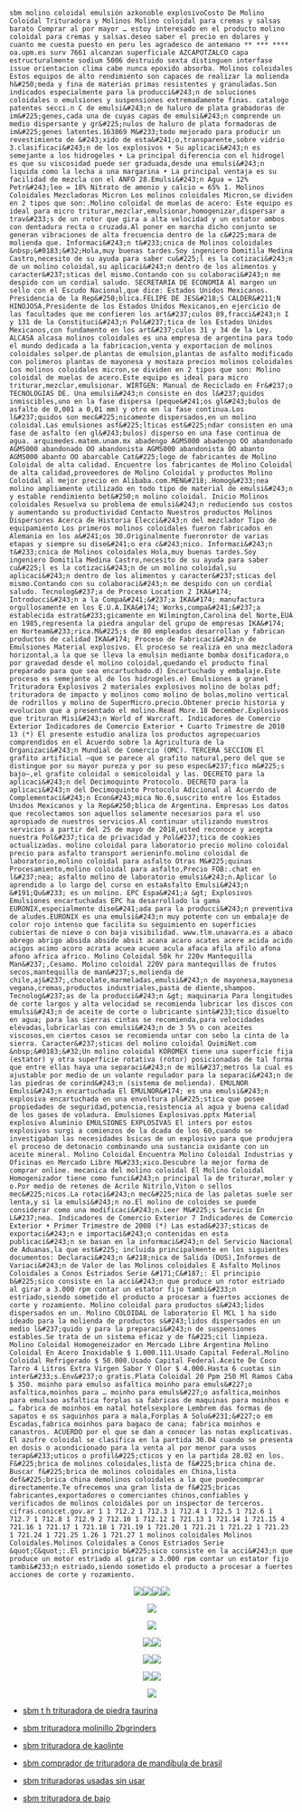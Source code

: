 
```
sbm molino coloidal emulsión azkonoble explosivoCosto De Molino Coloidal Trituradora y Molinos Molino coloidal para cremas y salsas barato Comprar al por mayor … estoy interesado en el producto molino coloidal para cremas y salsas.deseo saber el precio en dolares y cuanto me cuesta puesto en peru les agradesco de antemano ** *** **** oa.upm.es surv 7661 alcanzan superficiale AZCAPOTZALCO capa estructuralmente sodium 5006 destruido sexta distinguen interfase issue orientacion clima cabe nunca epoxido absorba. Molinos coloidales Estos equipos de alto rendimiento son capaces de realizar la molienda h&#250;meda y fina de materias primas resistentes y granuladas.Son indicados especialmente para la producci&#243;n de soluciones coloidales o emulsiones y suspensiones extremadamente finas. catalogo patentes secci.n C de emulsi&#243;n de haluro de plata grabadoras de im&#225;genes,cada una de cuyas capas de emulsi&#243;n comprende un medio dispersante y gr&#225;nulos de haluro de plata formadoras de im&#225;genes latentes.163869 M&#233;todo mejorado para producir un revestimiento de &#243;xido de esta&#241;o,transparente,sobre vidrio 3.clasificaci&#243;n de los explosivos • Su aplicaci&#243;n es semejante a los hidrogeles • La principal diferencia con el hidrogel es que su viscosidad puede ser graduada,desde una emulsi&#243;n liquida como la lecha a una margarina • La principal ventaja es su facilidad de mezcla con el ANFO 28.Emulsi&#243;n Agua = 12% Petr&#243;leo = 18% Nitrato de amonio y calcio = 65% 1. Molinos Coloidales Mezcladoras Micron Los molinos coloidales Micron,se dividen en 2 tipos que son:.Molino coloidal de muelas de acero: Este equipo es ideal para micro triturar,mezclar,emulsionar,homogenizar,dispersar a trav&#233;s de un rotor que gira a alta velocidad y un estator ambos con dentadura recta o cruzada.Al poner en marcha dicho conjunto se generan vibraciones de alta frecuencia dentro de la c&#225;mara de molienda que. Informaci&#243;n t&#233;cnica de Molinos coloidales &nbsp;&#0183;&#32;Hola,muy buenas tardes.Soy ingeniero Domitila Medina Castro,necesito de su ayuda para saber cu&#225;l es la cotizaci&#243;n de un molino coloidal,su aplicaci&#243;n dentro de los alimentos y caracter&#237;sticas del mismo.Contando con su colaboraci&#243;n me despido con un cordial saludo. SECRETARIA DE ECONOMIA Al margen un sello con el Escudo Nacional,que dice: Estados Unidos Mexicanos. Presidencia de la Rep&#250;blica.FELIPE DE JES&#218;S CALDER&#211;N HINOJOSA,Presidente de los Estados Unidos Mexicanos,en ejercicio de las facultades que me confieren los art&#237;culos 89,fracci&#243;n I y 131 de la Constituci&#243;n Pol&#237;tica de los Estados Unidos Mexicanos,con fundamento en los art&#237;culos 31 y 34 de la Ley. ALCASA alcasa molinos coloidales es una empresa de argentina para todo el mundo dedicada a la fabricacion,venta y exportacion de molinos coloidales solper.de plantas de emulsion,plantas de asfalto modificado con polimeros plantas de mayonesa y mostaza precios molinos coloidales Los molinos coloidales micron,se dividen en 2 tipos que son: Molino coloidal de muelas de acero.Este equipo es ideal para micro triturar,mezclar,emulsionar. WIRTGEN: Manual de Reciclado en Fr&#237;o TECNOLOGIAS DE. Una emulsi&#243;n consiste en dos l&#237;quidos inmiscibles,uno en la fase dispersa (peque&#241;os gl&#243;bulos de asfalto de 0,001 a 0,01 mm) y otro en la fase continua.Los l&#237;quidos son mec&#225;nicamente dispersados,en un molino coloidal.Las emulsiones asf&#225;lticas est&#225;ndar consisten en una fase de asfalto (en gl&#243;bulos) disperso en una fase continua de agua. arquimedes.matem.unam.mx abadengo AGMS000 abadengo OO abandonado AGMS000 abandonado OO abandonista AGMS000 abandonista OO abanto AGMS000 abanto OO abarcable Cat&#225;logo de fabricantes de Molino Coloidal de alta calidad. Encuentre los fabricantes de Molino Coloidal de alta calidad,proveedores de Molino Coloidal y productos Molino Coloidal al mejor precio en Alibaba.com.MEN&#218;.Homog&#233;nea molino ampliamente utilizado en todo tipo de material de emulsi&#243;n y estable rendimiento bet&#250;n molino coloidal. Inicio Molinos coloidales Resuelva su problema de emulsi&#243;n reduciendo sus costos y aumentando su productividad Contacto Nuestros productos Molinos Dispersores Acerca de Historia Elecci&#243;n del mezclador Tipo de equipamiento Los primeros molinos coloidales fueron fabricados en Alemania en los a&#241;os 30.Originalmente fueronrotor de varias etapas y siempre su dise&#241;o era c&#243;nico. Informaci&#243;n t&#233;cnica de Molinos coloidales Hola,muy buenas tardes.Soy ingeniero Domitila Medina Castro,necesito de su ayuda para saber cu&#225;l es la cotizaci&#243;n de un molino coloidal,su aplicaci&#243;n dentro de los alimentos y caracter&#237;sticas del mismo.Contando con su colaboraci&#243;n me despido con un cordial saludo. Tecnolog&#237;a de Proceso Location 2 IKA&#174; Introducci&#243;n a la Compa&#241;&#237;a IKA&#174; manufactura orgullosamente en los E.U.A.IKA&#174; Works,compa&#241;&#237;a establecida estrat&#233;gicamente en Wilmington,Carolina del Norte,EUA en 1985,representa la piedra angular del grupo de empresas IKA&#174; en Norteam&#233;rica.M&#225;s de 80 empleados desarrollan y fabrican productos de calidad IKA&#174; Proceso de Fabricaci&#243;n de Emulsiones Material explosivo. El proceso se realiza en una mezcladora horizontal,a la que se lleva la emulsin mediante bomba dosificadora,o por gravedad desde el molino coloidal,quedando el producto final preparado para que sea encartuchado.d) Encartuchado y embalaje.Este proceso es semejante al de los hidrogeles.e) Emulsiones a granel Trituradora Explosivos 2 materiales explosivos molino de bolas pdf; trituradora de impacto y molinos como molino de bolas,molino vertical de rodrillos y molino de SuperMicro.precio.Obtener precio historia y evolucion que a presentado el molino.Read More.18 December.Explosivos que trituran Misi&#243;n World of Warcraft. Indicadores de Comercio Exterior Indicadores de Comercio Exterior • Cuarto Trimestre de 2010 13 (*) El presente estudio analiza los productos agropecuarios comprendidos en el Acuerdo sobre la Agricultura de la Organizaci&#243;n Mundial de Comercio (OMC). TERCERA SECCION El grafito artificial —que se parece al grafito natural,pero del que se distingue por su mayor pureza y por su peso espec&#237;fico m&#225;s bajo—,el grafito coloidal o semicoloidal y las. DECRETO para la aplicaci&#243;n del Decimoquinto Protocolo. DECRETO para la aplicaci&#243;n del Decimoquinto Protocolo Adicional al Acuerdo de Complementaci&#243;n Econ&#243;mica No.6,suscrito entre los Estados Unidos Mexicanos y la Rep&#250;blica de Argentina. Empresas Los datos que recolectamos son aquellos solamente necesarios para el uso apropiado de nuestros servicios.Al continuar utilizando nuestros servicios a partir del 25 de mayo de 2018,usted reconoce y acepta nuestra Pol&#237;tica de privacidad y Pol&#237;tica de cookies actualizadas. molino coloidal para laboratorio precio molino coloidal precio para asfalto transport aerieninfo.molino coloidal de laboratorio,molino coloidal para asfalto Otras M&#225;quinas Procesamiento,molino coloidal para asfalto,Precio FOB:.chat en l&#237;nea; asfalto molino de laboratorio emulsi&#243;n.Aplicar lo aprendido a lo largo del curso en estaAsfalto Emulsi&#243;n &#191;Qu&#233; es un molino. EPC Espa&#241;a &gt; Explosivos Emulsiones encartuchadas EPC ha desarrollado la gama EURONIX,especialmente dise&#241;ada para la producci&#243;n preventiva de aludes.EURONIX es una emulsi&#243;n muy potente con un embalaje de color rojo intenso que facilita su seguimiento en superficies cubiertas de nieve o con baja visibilidad. www.tlm.unavarra.es a abaco abrego abrigo absida abside absit acana acaro acates acere acida acido acigos acimo acoro acrata acuea acueo acula afaca afila afilo afona afono africa africo. Molino Coloidal 50k hr 220v Mantequilla Man&#237;,Cesamo. Molino coloidal 220V para mantequillas de frutos secos,mantequilla de man&#237;s,molienda de chile,aj&#237;,chocolate,marmeladas,emulsi&#243;n de mayonesa,mayonesa vegana,cremas,productos industriales,pasta de diente,shampoo. Tecnolog&#237;as de la producci&#243;n &gt; maquinaria Para longitudes de corte largos y alta velocidad se recomienda lubricar los discos con emulsi&#243;n de aceite de corte o lubricante sint&#233;tico disuelto en agua; para las sierras cintas se recomienda,para velocidades elevadas,lubricarlas con emulsi&#243;n de 3 5% o con aceites viscosos,en ciertos casos se recomienda untar con sebo la cinta de la sierra. Caracter&#237;sticas del molino coloidal QuimiNet.com &nbsp;&#0183;&#32;Un molino coloidal KOROMEX tiene una superficie fija (estator) y otra superficie rotativa (rotor) posicionadas de tal forma que entre ellas haya una separaci&#243;n de mil&#237;metros la cual es ajustable por medio de un volante regulador para la separaci&#243;n de las piedras de corind&#243;n (sistema de molienda). EMULNOR Emulsi&#243;n encartuchada El EMULNOR&#174; es una emulsi&#243;n explosiva encartuchada en una envoltura pl&#225;stica que posee propiedades de seguridad,potencia,resistencia al agua y buena calidad de los gases de voladura. Emulsiones Explosivas.pptx Material explosivo Aluminio EMULSIONES EXPLOSIVAS El inters por estos explosivos surgi a comienzos de la dcada de los 60,cuando se investigaban las necesidades bsicas de un explosivo para que produjera el proceso de detonacin combinando una sustancia oxidante con un aceite mineral. Molino Coloidal Encuentra Molino Coloidal Industrias y Oficinas en Mercado Libre M&#233;xico.Descubre la mejor forma de comprar online. mecanica del molino coloidal El Molino Coloidal Homogenizador tiene como funci&#243;n principal la de triturar,moler y o.Por medio de retenes de Acrilo Nitrilo,Viton o sellos mec&#225;nicos.La rotaci&#243;n mec&#225;nica de las paletas suele ser lenta,y si la emulsi&#243;n no.El molino de coloides se puede considerar como una modificaci&#243;n.Leer M&#225;s Servicio En L&#237;nea. Indicadores de Comercio Exterior 7 Indicadores de Comercio Exterior • Primer Trimestre de 2008 (*) Las estad&#237;sticas de exportaci&#243;n e importaci&#243;n contenidas en esta publicaci&#243;n se basan en la informaci&#243;n del Servicio Nacional de Aduanas,la que est&#225; incluida principalmente en los siguientes documentos: Declaraci&#243;n &#218;nica de Salida (DUS),Informes de Variaci&#243;n de Valor de las Molinos coloidales E Asfalto Molinos Coloidales a Conos Estriados Serie &#171;C&#187;: El principio b&#225;sico consiste en la acci&#243;n que produce un rotor estriado al girar a 3.000 rpm contar un estator fijo tambi&#233;n estriado,siendo sometido el producto a procesar a fuertes acciones de corte y rozamiento. Molino coloidal para productos s&#243;lidos dispersados en un. Molino COLOIDAL de laboratorio El MCL 1 ha sido ideado para la molienda de productos s&#243;lidos dispersados en un medio l&#237;quido y para la preparaci&#243;n de suspensiones estables.Se trata de un sistema eficaz y de f&#225;cil limpieza. Molino Coloidal Homogeneizador en Mercado Libre Argentina Molino Coloidal En Acero Inoxidable $ 1.000.111.Usado Capital Federal.Molino Coloidal Refrigerado $ 50.000.Usado Capital Federal.Aceite De Coco Tarro 4 Litros Extra Virgen Sabor Y Olor $ 4.000.Hasta 6 cuotas sin inter&#233;s.Env&#237;o gratis.Plata Coloidal 20 Ppm 250 Ml Ramos Caba $ 350. moinho para emulso asfaltica moinho para emuls&#227;o asfaltica,moinhos para … moinho para emuls&#227;o asfaltica,moinhos para emulsao asfaltica forplas sa fabricas de maquinas para moinhos e … fabrica de moinhos em natal hotelsexplore Lembrem das formas de sapatos e os saquinhos para a mala,Forplas A Solu&#231;&#227;o em Escadas,fabrica moinhos para bagaco de cana; fabrica moinhos e canastros. ACUERDO por el que se dan a conocer las notas explicativas. El azufre coloidal se clasifica en la partida 30.04 cuando se presenta en dosis o acondicionado para la venta al por menor para usos terap&#233;uticos o profil&#225;cticos y en la partida 28.02 en los. F&#225;brica de molinos coloidales,lista de f&#225;brica china de. Buscar f&#225;brica de molinos coloidales en China,lista def&#225;brica china demolinos coloidales a la que puedecomprar directamente.Te ofrecemos una gran lista de f&#225;bricas fabricantes,exportadores o comerciantes chinos,confiables y verificados de molinos coloidales por un inspector de terceros. cifras.conicet.gov.ar 1 1 712.2 1 712.3 1 712.4 1 712.5 1 712.6 1 712.7 1 712.8 1 712.9 2 712.10 1 712.12 1 721.13 1 721.14 1 721.15 4 721.16 1 721.17 1 721.18 1 721.19 1 721.20 1 721.21 1 721.22 1 721.23 1 721.24 1 721.25 1.26 1 721.27 1 molinos coloidales Molinos Coloidales.Molinos Coloidales a Conos Estriados Serie &quot;C&quot;:.El principio b&#225;sico consiste en la acci&#243;n que produce un motor estriado al girar a 3.000 rpm contar un estator fijo tambi&#233;n estriado,siendo sometido el producto a procesar a fuertes acciones de corte y rozamiento. 
```

<div align="center">

<a href="https://es-mill.shibang-china.com/github&k=sbm+molino+coloidal+emulsi%C3%B3n+azkonoble+explosivo"><img src="https://static.shibang-china.com/es/mill/index.jpg"></a><a href="https://es-mill.shibang-china.com/materials.htmlgithub&k=sbm+molino+coloidal+emulsi%C3%B3n+azkonoble+explosivo"><img src="https://static.shibang-china.com/es/mill/materials.jpg"></a><a href="https://es-mill.shibang-china.com/about.htmlgithub&k=sbm+molino+coloidal+emulsi%C3%B3n+azkonoble+explosivo"><img src="https://static.shibang-china.com/es/mill/about.jpg"></a><a href="https://es-mill.shibang-china.com/contact.htmlgithub&k=sbm+molino+coloidal+emulsi%C3%B3n+azkonoble+explosivo"><img src="https://static.shibang-china.com/es/mill/contact.jpg"></a>

<a href="https://es-mill.shibang-china.com/github&k=sbm+molino+coloidal+emulsi%C3%B3n+azkonoble+explosivo"><img src="https://static.shibang-china.com/es/mill/banner.jpg"></a>

<a href="https://swt.shibang-china.com/github&k=sbm+molino+coloidal+emulsi%C3%B3n+azkonoble+explosivo"><img src="https://static.shibang-china.com/es/mill/chat.jpg"></a>

<a href="https://es-mill.shibang-china.com/products/vertical-roller-mill.htmlgithub&k=sbm+molino+coloidal+emulsi%C3%B3n+azkonoble+explosivo"><img src="https://static.shibang-china.com/es/mill/vertical.jpg"></a><a href="https://es-mill.shibang-china.com/products/raymond-mill.htmlgithub&k=sbm+molino+coloidal+emulsi%C3%B3n+azkonoble+explosivo"><img src="https://static.shibang-china.com/es/mill/raymond.jpg"></a>

<a href="https://es-mill.shibang-china.com/products/ultrafine-grinding-mill.htmlgithub&k=sbm+molino+coloidal+emulsi%C3%B3n+azkonoble+explosivo"><img src="https://static.shibang-china.com/es/mill/ultrafine.jpg"></a><a href="https://es-mill.shibang-china.com/products/trapezium-grinding-mill.htmlgithub&k=sbm+molino+coloidal+emulsi%C3%B3n+azkonoble+explosivo"><img src="https://static.shibang-china.com/es/mill/trapezium.jpg"></a>

<a href="https://es-mill.shibang-china.com/products/ball-mill.htmlgithub&k=sbm+molino+coloidal+emulsi%C3%B3n+azkonoble+explosivo"><img src="https://static.shibang-china.com/es/mill/ball.jpg"></a><a href="https://es-mill.shibang-china.com/products/hammer-mill.htmlgithub&k=sbm+molino+coloidal+emulsi%C3%B3n+azkonoble+explosivo"><img src="https://static.shibang-china.com/es/mill/hammer.jpg"></a>

<a href="https://swt.shibang-china.com/github&k=sbm+molino+coloidal+emulsi%C3%B3n+azkonoble+explosivo"><img src="https://static.shibang-china.com/es/mill/case.jpg"></a>

</div>


* [sbm t  h trituradora de piedra taurina](sbm%20t%20%20h%20trituradora%20de%20piedra%20taurina.md)

* [sbm trituradora molinillo 2bgrinders](sbm%20trituradora%20molinillo%202bgrinders.md)

* [sbm trituradora de kaolinte](sbm%20trituradora%20de%20kaolinte.md)

* [sbm comprador de trituradora de mandíbula de brasil](sbm%20comprador%20de%20trituradora%20de%20mand%C3%ADbula%20de%20brasil.md)

* [sbm trituradoras usadas sin usar](sbm%20trituradoras%20usadas%20sin%20usar.md)

* [sbm trituradora de bajo](sbm%20trituradora%20de%20bajo.md)
